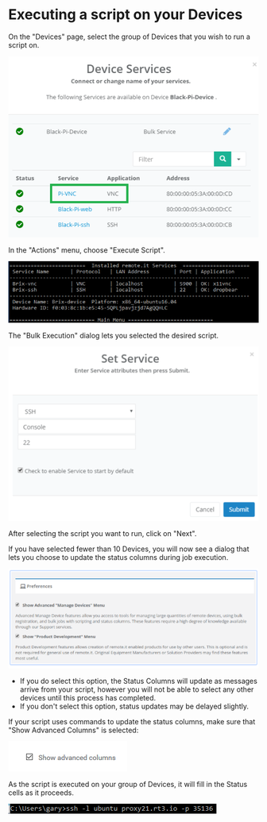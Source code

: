 # Executing a script on your Devices

On the "Devices" page, select the group of Devices that you wish to run a script on.

![](../../.gitbook/assets/image%20%28339%29.png)

In the "Actions" menu, choose "Execute Script".  

![](../../.gitbook/assets/image%20%28469%29.png)

The "Bulk Execution" dialog lets you selected the desired script.  

![](../../.gitbook/assets/image%20%28359%29.png)

After selecting the script you want to run, click on "Next".

If you have selected fewer than 10 Devices, you will now see a dialog that lets you choose to update the status columns during job execution.  

![](../../.gitbook/assets/image%20%28335%29.png)

* If you do select this option, the Status Columns will update as messages arrive from your script, however you will not be able to select any other devices until this process has completed.
* If you don't select this option, status updates may be delayed slightly.

If your script uses commands to update the status columns,  make sure that "Show Advanced Columns" is selected:

![](../../.gitbook/assets/image%20%284%29.png)

As the script is executed on your group of Devices, it will fill in the Status cells as it proceeds.

![](../../.gitbook/assets/image%20%28207%29.png)

